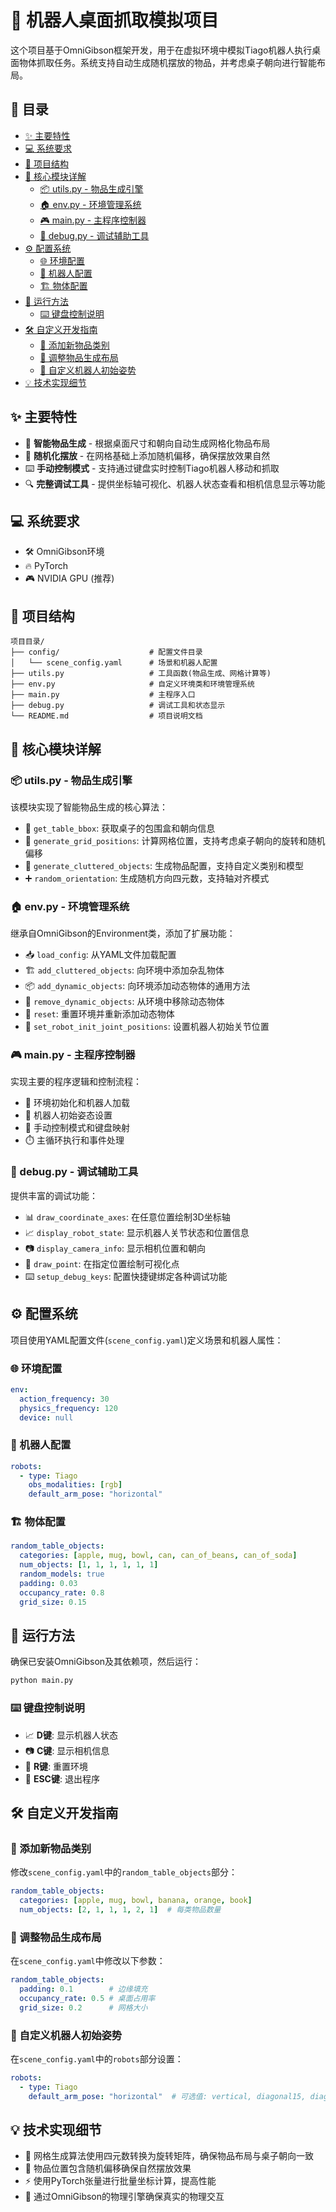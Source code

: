 # 🤖 机器人桌面抓取模拟项目

这个项目基于OmniGibson框架开发，用于在虚拟环境中模拟Tiago机器人执行桌面物体抓取任务。系统支持自动生成随机摆放的物品，并考虑桌子朝向进行智能布局。

## 📑 目录

- [✨ 主要特性](#-主要特性)
- [💻 系统要求](#-系统要求)
- [📁 项目结构](#-项目结构)
- [🧩 核心模块详解](#-核心模块详解)
  - [📦 utils.py - 物品生成引擎](#-utilspy---物品生成引擎)
  - [🏠 env.py - 环境管理系统](#-envpy---环境管理系统)
  - [🎮 main.py - 主程序控制器](#-mainpy---主程序控制器)
  - [🔧 debug.py - 调试辅助工具](#-debugpy---调试辅助工具)
- [⚙️ 配置系统](#️-配置系统)
  - [🌐 环境配置](#-环境配置)
  - [🤖 机器人配置](#-机器人配置)
  - [🏗️ 物体配置](#️-物体配置)
- [🚀 运行方法](#-运行方法)
  - [⌨️ 键盘控制说明](#️-键盘控制说明)
- [🛠️ 自定义开发指南](#️-自定义开发指南)
  - [🍎 添加新物品类别](#-添加新物品类别)
  - [📏 调整物品生成布局](#-调整物品生成布局)
  - [🦾 自定义机器人初始姿势](#-自定义机器人初始姿势)
- [💡 技术实现细节](#-技术实现细节)

## ✨ 主要特性

- 🧠 **智能物品生成** - 根据桌面尺寸和朝向自动生成网格化物品布局
- 🎲 **随机化摆放** - 在网格基础上添加随机偏移，确保摆放效果自然
- ⌨️ **手动控制模式** - 支持通过键盘实时控制Tiago机器人移动和抓取
- 🔍 **完整调试工具** - 提供坐标轴可视化、机器人状态查看和相机信息显示等功能

## 💻 系统要求

- 🛠️ OmniGibson环境
- 🔥 PyTorch
- 🎮 NVIDIA GPU (推荐)

## 📁 项目结构

```
项目目录/
├── config/                    # 配置文件目录
│   └── scene_config.yaml      # 场景和机器人配置
├── utils.py                   # 工具函数(物品生成、网格计算等)
├── env.py                     # 自定义环境类和环境管理系统 
├── main.py                    # 主程序入口
├── debug.py                   # 调试工具和状态显示
└── README.md                  # 项目说明文档
```

## 🧩 核心模块详解

### 📦 utils.py - 物品生成引擎

该模块实现了智能物品生成的核心算法：

- 📏 `get_table_bbox`: 获取桌子的包围盒和朝向信息
- 🔄 `generate_grid_positions`: 计算网格位置，支持考虑桌子朝向的旋转和随机偏移
- 🍎 `generate_cluttered_objects`: 生成物品配置，支持自定义类别和模型
- ➕ `random_orientation`: 生成随机方向四元数，支持轴对齐模式

### 🏠 env.py - 环境管理系统

继承自OmniGibson的Environment类，添加了扩展功能：

- 📥 `load_config`: 从YAML文件加载配置
- 🏗️ `add_cluttered_objects`: 向环境中添加杂乱物体
- 📦 `add_dynamic_objects`: 向环境添加动态物体的通用方法
- 🧹 `remove_dynamic_objects`: 从环境中移除动态物体
- 🔄 `reset`: 重置环境并重新添加动态物体
- 🤖 `set_robot_init_joint_positions`: 设置机器人初始关节位置

### 🎮 main.py - 主程序控制器

实现主要的程序逻辑和控制流程：

- 🚀 环境初始化和机器人加载
- 🦾 机器人初始姿态设置
- 🔄 手动控制模式和键盘映射
- ⏱️ 主循环执行和事件处理

### 🔧 debug.py - 调试辅助工具

提供丰富的调试功能：

- 📊 `draw_coordinate_axes`: 在任意位置绘制3D坐标轴
- 📈 `display_robot_state`: 显示机器人关节状态和位置信息
- 📷 `display_camera_info`: 显示相机位置和朝向
- 🔵 `draw_point`: 在指定位置绘制可视化点
- ⌨️ `setup_debug_keys`: 配置快捷键绑定各种调试功能

## ⚙️ 配置系统

项目使用YAML配置文件(`scene_config.yaml`)定义场景和机器人属性：

### 🌐 环境配置
```yaml
env:
  action_frequency: 30
  physics_frequency: 120
  device: null
```

### 🤖 机器人配置
```yaml
robots:
  - type: Tiago
    obs_modalities: [rgb]
    default_arm_pose: "horizontal"
```

### 🏗️ 物体配置
```yaml
random_table_objects:
  categories: [apple, mug, bowl, can, can_of_beans, can_of_soda]
  num_objects: [1, 1, 1, 1, 1, 1]
  random_models: true
  padding: 0.03
  occupancy_rate: 0.8
  grid_size: 0.15
```

## 🚀 运行方法

确保已安装OmniGibson及其依赖项，然后运行：

```bash
python main.py
```

### ⌨️ 键盘控制说明

- 📈 **D键**: 显示机器人状态
- 📷 **C键**: 显示相机信息
- 🔄 **R键**: 重置环境
- 🚪 **ESC键**: 退出程序

## 🛠️ 自定义开发指南

### 🍎 添加新物品类别

修改`scene_config.yaml`中的`random_table_objects`部分：

```yaml
random_table_objects:
  categories: [apple, mug, bowl, banana, orange, book]
  num_objects: [2, 1, 1, 1, 2, 1]  # 每类物品数量
```

### 📏 调整物品生成布局

在`scene_config.yaml`中修改以下参数：

```yaml
random_table_objects:
  padding: 0.1        # 边缘填充
  occupancy_rate: 0.5 # 桌面占用率
  grid_size: 0.2      # 网格大小
```

### 🦾 自定义机器人初始姿势

在`scene_config.yaml`中的`robots`部分设置：

```yaml
robots:
  - type: Tiago
    default_arm_pose: "horizontal"  # 可选值: vertical, diagonal15, diagonal30, diagonal45, horizontal
```

## 💡 技术实现细节

- 🔄 网格生成算法使用四元数转换为旋转矩阵，确保物品布局与桌子朝向一致
- 🎲 物品位置包含随机偏移确保自然摆放效果
- ⚡ 使用PyTorch张量进行批量坐标计算，提高性能
- 🧪 通过OmniGibson的物理引擎确保真实的物理交互